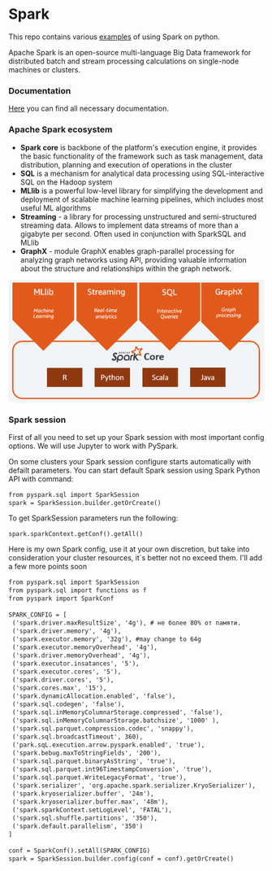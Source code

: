 # Spark

This repo contains various [examples](MaxKots/Spark) of using Spark on python.

Apache Spark is an open-source multi-language Big Data framework for distributed batch and stream processing calculations on single-node machines or clusters.

<!--Пользовательская документация-->
### Documentation
[Here](https://spark.apache.org/docs/latest/api/python/reference/index.html) you can find all necessary documentation.

<!--Компоненты Spark-->
### Apache Spark ecosystem

 
- <b>Spark core</b> is backbone of the platform's execution engine, it provides the basic functionality of the framework such as task management, data distribution, planning and execution of operations in the cluster
- <b>SQL</b> is a mechanism for analytical data processing using SQL-interactive SQL on the Hadoop system
- <b>MLlib</b> is a powerful low-level library for simplifying the development and deployment of scalable machine learning pipelines, which includes most useful ML algorithms
- <b>Streaming</b> - a library for processing unstructured and semi-structured streaming data. Allows to implement data streams of more than a gigabyte per second. Often used in conjunction with SparkSQL and MLlib
- <b>GraphX</b> - module GraphX enables graph-parallel processing for analyzing graph networks using API, providing valuable information about the structure and relationships within the graph network.

<p align="center">
  <img src="https://github.com/MaxKots/Spark/blob/main/assets/SparkSchema.png">
</p>

### Spark session
First of all you need to set up your Spark session with most important config options. We will use Jupyter to work with PySpark.

On some clusters your Spark session configure starts automatically with defailt parameters. You can start default Spark session using Spark Python API with command:
```
from pyspark.sql import SparkSession
spark = SparkSession.builder.getOrCreate()
```
To get SparkSession parameters run the following:
```
spark.sparkContext.getConf().getAll()
```

Here is my own Spark config, use it at your own discretion, but take into consideration your cluster resources, it`s better not no exceed them.
I'll add a few more points soon
```
from pyspark.sql import SparkSession
from pyspark.sql import functions as f
from pyspark import SparkConf

SPARK_CONFIG = [
 ('spark.driver.maxResultSize', '4g'), # не более 80% от памяти.
 ('spark.driver.memory', '4g'),
 ('spark.executor.memory', '32g'), #may change to 64g
 ('spark.executor.memoryOverhead', '4g'),
 ('spark.driver.memoryOverhead', '4g'),
 ('spark.executor.insatances', '5'),
 ('spark.executor.cores', '5'),
 ('spark.driver.cores', '5'),
 ('spark.cores.max', '15'),
 ('spark.dynamicAllocation.enabled', 'false'),
 ('spark.sql.codegen', 'false'),
 ('spark.sql.inMemoryColumnarStorage.compressed', 'false'),
 ('spark.sql.inMemoryColumnarStorage.batchsize', '1000' ),
 ('spark.sql.parquet.compression.codec', 'snappy'),
 ('spark.sql.broadcastTimeout', 360),
 ('park.sqL.execution.arrow.pyspark.enabled', 'true'),
 ('spark.bebug.maxToStringFields', '200'),
 ('spark.sql.parquet.binaryAsString', 'true'),
 ('spark.sql.parquet.int96TimestampConversion', 'true'),
 ('spark.sql.parquet.WriteLegacyFormat', 'true'),
 ('spark.serializer', 'org.apache.spark.serializer.KryoSerializer'),
 ('spark.kryoserializer.buffer', '24m'),
 ('spark.kryoserializer.buffer.max', '48m'),
 ('spark.sparkContext.setLogLevel', 'FATAL'),
 ('spark.sql.shuffle.partitions', '350'),
 ('spark.default.parallelism', '350')
] 

conf = SparkConf().setAll(SPARK_CONFIG)
spark = SparkSession.builder.config(conf = conf).getOrCreate()
```
